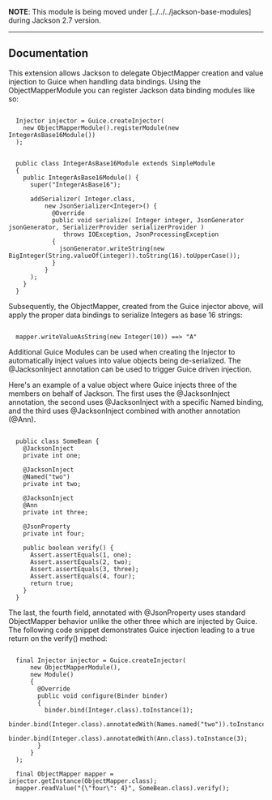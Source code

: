 **NOTE**: This module is being moved under [../../../jackson-base-modules] during Jackson 2.7 version.

-----

## Documentation

This extension allows Jackson to delegate ObjectMapper creation and value injection to Guice when handling data bindings.
Using the ObjectMapperModule you can register Jackson data binding modules like so:

~~~~~

  Injector injector = Guice.createInjector(
    new ObjectMapperModule().registerModule(new IntegerAsBase16Module())
  );


  public class IntegerAsBase16Module extends SimpleModule
  {
    public IntegerAsBase16Module() {
      super("IntegerAsBase16");

      addSerializer( Integer.class,
          new JsonSerializer<Integer>() {
            @Override
            public void serialize( Integer integer, JsonGenerator jsonGenerator, SerializerProvider serializerProvider )
               throws IOException, JsonProcessingException
            {
              jsonGenerator.writeString(new BigInteger(String.valueOf(integer)).toString(16).toUpperCase());
            }
          }
      );
    }
  }

~~~~~

Subsequently, the ObjectMapper, created from the Guice injector above, will apply the proper data bindings to serialize
Integers as base 16 strings:

~~~~~

  mapper.writeValueAsString(new Integer(10)) ==> "A"

~~~~~

Additional Guice Modules can be used when creating the Injector to automatically inject values into value objects
being de-serialized. The @JacksonInject annotation can be used to trigger Guice driven injection.

Here's an example of a value object where Guice injects three of the members on behalf of Jackson. The first
uses the @JacksonInject annotation, the second uses @JacksonInject with a specific Named binding, and the
third uses @JacksonInject combined with another annotation (@Ann).

~~~~~

  public class SomeBean {
    @JacksonInject
    private int one;

    @JacksonInject
    @Named("two")
    private int two;

    @JacksonInject
    @Ann
    private int three;

    @JsonProperty
    private int four;

    public boolean verify() {
      Assert.assertEquals(1, one);
      Assert.assertEquals(2, two);
      Assert.assertEquals(3, three);
      Assert.assertEquals(4, four);
      return true;
    }
  }

~~~~~

The last, the fourth field, annotated with @JsonProperty uses standard ObjectMapper behavior unlike the other three
which are injected by Guice. The following code snippet demonstrates Guice injection leading to a true return on the
verify() method:


~~~~~

  final Injector injector = Guice.createInjector(
      new ObjectMapperModule(),
      new Module()
      {
        @Override
        public void configure(Binder binder)
        {
          binder.bind(Integer.class).toInstance(1);
          binder.bind(Integer.class).annotatedWith(Names.named("two")).toInstance(2);
          binder.bind(Integer.class).annotatedWith(Ann.class).toInstance(3);
        }
      }
  );

  final ObjectMapper mapper = injector.getInstance(ObjectMapper.class);
  mapper.readValue("{\"four\": 4}", SomeBean.class).verify();

~~~~~

